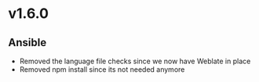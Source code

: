 # v1.6.0

## Ansible
- Removed the language file checks since we now have Weblate in place
- Removed npm install since its not needed anymore
